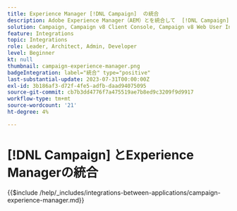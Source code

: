 ```yaml
---
title: Experience Manager [!DNL Campaign]  の統合
description: Adobe Experience Manager（AEM）とを統合して  [!DNL Campaign]  メールキャンペーンを作成および管理します。
solution: Campaign, Campaign v8 Client Console, Campaign v8 Web User Interface, Campaign Standard, Campaign Classic v7, Experience Manager, Experience Manager Forms
feature: Integrations
topic: Integrations
role: Leader, Architect, Admin, Developer
level: Beginner
kt: null
thumbnail: campaign-experience-manager.png
badgeIntegration: label="統合" type="positive"
last-substantial-update: 2023-07-31T00:00:00Z
exl-id: 3b186af3-d72f-4fe5-adfb-daad94075095
source-git-commit: cb7b3dd4776f7a475519ae7b8ed9c3209f9d9917
workflow-type: tm+mt
source-wordcount: '21'
ht-degree: 4%

---
```


# [!DNL Campaign] とExperience Managerの統合

{{$include /help/_includes/integrations-between-applications/campaign-experience-manager.md}}
